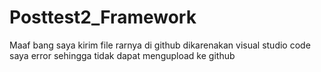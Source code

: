 # Posttest2_Framework
Maaf bang saya kirim file rarnya di github dikarenakan visual studio code saya error sehingga tidak dapat mengupload ke github
